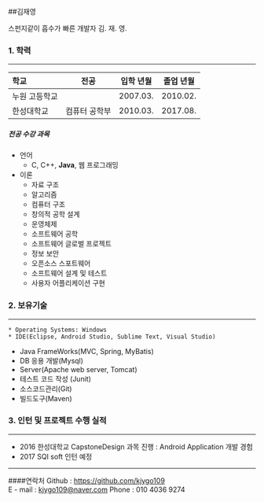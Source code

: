 
##김재영

스펀지같이 흡수가 빠른 개발자 김. 재. 영. 

### 1. 학력
---
|학교 |전공 |입학 년월|졸업 년월|
|:---|:---:|:---:|:---:|
|누원 고등학교||2007.03. |  2010.02. |
|한성대학교 |컴퓨터 공학부|2010.03.| 2017.08. | 

##### 전공 수강 과목
* 언어
  * C, C++, __Java__, 웹 프로그래밍
* 이론
  * 자료 구조
  * 알고리즘
  * 컴퓨터 구조
  * 창의적 공학 설계
  * 운영체제
  * 소프트웨어 공학
  * 소프트웨어 글로벌 프로젝트
  * 정보 보안
  * 오픈소스 스포트웨어
  * 소프트웨어 설계 및 테스트
  * 사용자 어플리케이션 구현

### 2. 보유기술
----      
	* Operating Systems: Windows
	* IDE(Eclipse, Android Studio, Sublime Text, Visual Studio)
  * Java FrameWorks(MVC, Spring, MyBatis)
  * DB 응용 개발(Mysql)
  * Server(Apache web server, Tomcat)
  * 테스트 코드 작성 (Junit)
  * 소스코드관리(Git)
  * 빌드도구(Maven)

### 3. 인턴 및 프로젝트 수행 실적
-----
*  2016 한성대학교 CapstoneDesign 과목 진행 : Android Application 개발 경험
*  2017 SQI soft 인턴 예정



 
---
####연락처
Github : https://github.com/kjygo109  
E - mail : kjygo109@naver.com
Phone : 010 4036 9274
